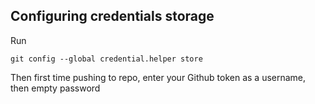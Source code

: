 ## Configuring credentials storage

Run

    git config --global credential.helper store

Then first time pushing to repo, enter your Github token as a username, then empty password

